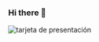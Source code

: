 ### Hi there 👋

![tarjeta de presentación](/assets/Ana%20Ang%C3%A9lica%20Castro.png)
<!--


Hello and welcome to my GitHub profile! I am a nanotechnology engineer with a passion for the IT industry. Through my studies and personal interests, I have developed skills in JavaScript, HTML, CSS, Node.js, and Python. While I may not consider myself an expert just yet, I am always eager to learn and improve my abilities. On my GitHub, you will find various projects that showcase my skills and interests. Thank you for taking the time to visit my profile!

**anangelicacyz/anangelicacyz** is a ✨ _special_ ✨ repository because its `README.md` (this file) appears on your GitHub profile.

Here are some ideas to get you started:

- 🔭 I’m currently working on ...
- 🌱 I’m currently learning ...
- 👯 I’m looking to collaborate on ...
- 🤔 I’m looking for help with ...
- 💬 Ask me about ...
- 📫 How to reach me: ...
- 😄 Pronouns: ...
- ⚡ Fun fact: ...
-->
